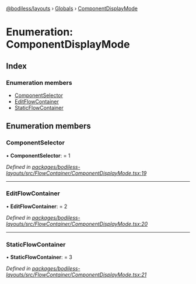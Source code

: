 [@bodiless/layouts](../README.md) › [Globals](../globals.md) › [ComponentDisplayMode](componentdisplaymode.md)

# Enumeration: ComponentDisplayMode

## Index

### Enumeration members

* [ComponentSelector](componentdisplaymode.md#componentselector)
* [EditFlowContainer](componentdisplaymode.md#editflowcontainer)
* [StaticFlowContainer](componentdisplaymode.md#staticflowcontainer)

## Enumeration members

###  ComponentSelector

• **ComponentSelector**: = 1

*Defined in [packages/bodiless-layouts/src/FlowContainer/ComponentDisplayMode.tsx:19](https://github.com/johnsonandjohnson/Bodiless-JS/blob/c5de1b5/packages/bodiless-layouts/src/FlowContainer/ComponentDisplayMode.tsx#L19)*

___

###  EditFlowContainer

• **EditFlowContainer**: = 2

*Defined in [packages/bodiless-layouts/src/FlowContainer/ComponentDisplayMode.tsx:20](https://github.com/johnsonandjohnson/Bodiless-JS/blob/c5de1b5/packages/bodiless-layouts/src/FlowContainer/ComponentDisplayMode.tsx#L20)*

___

###  StaticFlowContainer

• **StaticFlowContainer**: = 3

*Defined in [packages/bodiless-layouts/src/FlowContainer/ComponentDisplayMode.tsx:21](https://github.com/johnsonandjohnson/Bodiless-JS/blob/c5de1b5/packages/bodiless-layouts/src/FlowContainer/ComponentDisplayMode.tsx#L21)*
